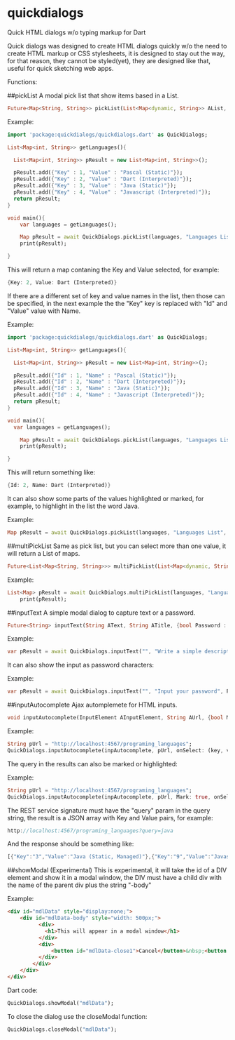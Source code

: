# quickdialogs
Quick HTML dialogs w/o typing markup for Dart

Quick dialogs was designed to create HTML dialogs quickly w/o the need to create HTML markup or CSS stylesheets, it is designed to stay out the way, for that reason, they cannot be styled(yet), they are designed like that, useful for quick sketching web apps.

Functions:

##pickList
A modal pick list that show items based in a List.

```dart
Future<Map<String, String>> pickList(List<Map<dynamic, String>> AList, String ATitle, {String AKey : "Id", String AValue : "Value", String AMark : ""})
```
Example:

```dart
import 'package:quickdialogs/quickdialogs.dart' as QuickDialogs;

List<Map<int, String>> getLanguages(){

  List<Map<int, String>> pResult = new List<Map<int, String>>();

  pResult.add({"Key" : 1, "Value" : "Pascal (Static)"});
  pResult.add({"Key" : 2, "Value" : "Dart (Interpreted)"});
  pResult.add({"Key" : 3, "Value" : "Java (Static)"});
  pResult.add({"Key" : 4, "Value" : "Javascript (Interpreted)"});
  return pResult;
}

void main(){
    var languages = getLanguages();

    Map pResult = await QuickDialogs.pickList(languages, "Languages List");
    print(pResult);

}

```
This will return a map contaning the Key and Value selected, for example:

```dart
{Key: 2, Value: Dart (Interpreted)}
```

If there are a different set of key and value names in the list, then those can be specified, in the next example the the "Key" key is replaced with "Id" and "Value" value with Name.

Example:

```dart
import 'package:quickdialogs/quickdialogs.dart' as QuickDialogs;

List<Map<int, String>> getLanguages(){

  List<Map<int, String>> pResult = new List<Map<int, String>>();

  pResult.add({"Id" : 1, "Name" : "Pascal (Static)"});
  pResult.add({"Id" : 2, "Name" : "Dart (Interpreted)"});
  pResult.add({"Id" : 3, "Name" : "Java (Static)"});
  pResult.add({"Id" : 4, "Name" : "Javascript (Interpreted)"});
  return pResult;
}

void main(){
  var languages = getLanguages();

    Map pResult = await QuickDialogs.pickList(languages, "Languages List", AKey : "Id", AValue : "Name");
    print(pResult);

}

```
This will return something like:

```dart
{Id: 2, Name: Dart (Interpreted)}
```

It can also show some parts of the values highlighted or marked, for example, to highlight in the list the word Java.

Example:

```dart
Map pResult = await QuickDialogs.pickList(languages, "Languages List", AKey : "Id", AValue : "Name", AMark: "Java");
```

##multiPickList
Same as pick list, but you can select more than one value, it will return a List of maps.

```dart
Future<List<Map<String, String>>> multiPickList(List<Map<dynamic, String>> AList, String ATitle, {String AKey : "Id", String AValue : "Value", String AMark : ""})

```
Example:

```dart
List<Map> pResult = await QuickDialogs.multiPickList(languages, "Languages List, pick one or more", AKey: "Id", AValue: "Name", AMark: "Java");
    print(pResult);
```
##inputText
A simple modal dialog to capture text or a password.

```dart
Future<String> inputText(String AText, String ATitle, {bool Password : false})
```

Example:
```dart
var pResult = await QuickDialogs.inputText("", "Write a simple description");
```

It can also show the input as password characters:

Example:
```dart
var pResult = await QuickDialogs.inputText("", "Input your password", Password : true);
```

##inputAutocomplete
Ajax automplemete for HTML inputs.

```dart
void inputAutocomplete(InputElement AInputElement, String AUrl, {bool Mark : false, onSelect(Akey, AValue) : null})
```
Example:

```dart
String pUrl = "http://localhost:4567/programing_languages";
QuickDialogs.inputAutocomplete(inpAutocomplete, pUrl, onSelect: (key, value) => print("key: $key, value: $value"));
```  

The query in the results can also be marked or highlighted:

Example:
```dart
String pUrl = "http://localhost:4567/programing_languages";
QuickDialogs.inputAutocomplete(inpAutocomplete, pUrl, Mark: true, onSelect: (key, value) => print("key: $key, value: $value"));
```  

The REST service signature must have the "query" param in the query string, the result is a JSON array with Key and Value pairs, for example:
```dart
http://localhost:4567/programing_languages?query=java
```
And the response should be something like:

```dart
[{"Key":"3","Value":"Java (Static, Managed)"},{"Key":"9","Value":"Javascript (Dinamyc, Interpreted)"}]
```

##showModal (Experimental)
This is experimental, it will take the id of a DIV element and show it in a modal window, the DIV must have a child div with the name of the parent div plus the string "-body"

Example:

```html
<div id="mdlData" style="display:none;">
    <div id="mdlData-body" style="width: 500px;">
          <div>
            <h1>This will appear in a modal window</h1>
          </div>
          <div>
              <button id="mdlData-close1">Cancel</button>&nbsp;<button id="btnOK">OK</button>
          </div>
        </div>
    </div>
</div>
```

Dart code:

```dart
QuickDialogs.showModal("mdlData");
```

To close the dialog use the closeModal function:

```dart
QuickDialogs.closeModal("mdlData");
```
